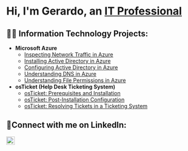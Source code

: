 <h1>Hi, I'm Gerardo, an <a href="https://linkedin.com/in/ernestopantoja">IT Professional</a></h1>

<h2>👨‍💻 Information Technology Projects:</h2>

- <b>Microsoft Azure</b>
  - [Inspecting Network Traffic in Azure](https://github.com/gerardoEvazquez/azure-network-protocols)
  - [Installing Active Directory in Azure](https://github.com/gerardoEvazquez/install-ad)
  - [Configuring Active Directory in Azure](https://github.com/ErnestoAPantoja/configure-ad)
  - [Understanding DNS in Azure](https://github.com/ErnestoAPantoja/intuition-dns)
  - [Understanding File Permissions in Azure](https://github.com/ErnestoAPantoja/file-permissions)
- <b>osTicket (Help Desk Ticketing System)</b>
  - [osTicket: Prerequisites and Installation](https://github.com/ErnestoAPantoja/osticket-prereqs)
  - [osTicket: Post-Installation Configuration](https://github.com/ErnestoAPantoja/post-install-config)
  - [osTicket: Resolving Tickets in a Ticketing System](https://github.com/ErnestoAPantoja/ticket-lifecycle)
<h2>🤳Connect with me on LinkedIn:</h2>

[<img align="left" alt="Ernesto | LinkedIn" width="22px" src="https://cdn.jsdelivr.net/npm/simple-icons@v3/icons/linkedin.svg" />][linkedin]

[linkedin]: https://linkedin.com/in/ernestopantoja
